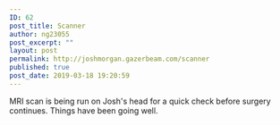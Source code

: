 ```yaml
---
ID: 62
post_title: Scanner
author: ng23055
post_excerpt: ""
layout: post
permalink: http://joshmorgan.gazerbeam.com/scanner
published: true
post_date: 2019-03-18 19:20:59
---
```

MRI scan is being run on Josh's head for a quick check before surgery continues. Things have been going well.
